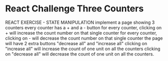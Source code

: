 # React Challenge Three Counters

REACT EXERCISE - STATE MANIPULATION
  implement a page showing 3 counters
  every counter has a + and a - button
  for every counter, clicking on + will increase the count number on that single counter
  for every counter, clicking on - will decrease the count number on that single counter
  the page will have 2 extra buttons "decrease all" and "increase all"
  clicking on "increase all" will increase the count of one unit on all the counters
  clicking on "decrease all" will decrease the count of one unit on all the counters.
